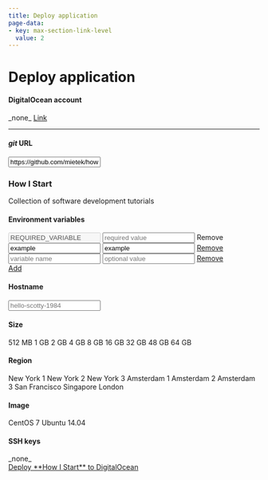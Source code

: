 ```yaml
---
title: Deploy application
page-data:
- key: max-section-link-level
  value: 2
---
```



Deploy application
==================

#### DigitalOcean account

<div class="flex">
<span id="account-field">_none_</span>
<a id="account-button" href="">Link</a>
</div>


---

#### _git_ URL

<div class="flex">
<input id="source-field" type="url" placeholder="https://github.com/mietek/hello-scotty" value="https://github.com/mietek/howistart">
</div>


### How I Start

Collection of software development tutorials


#### Environment variables

<div class="flex">
<input class="variable-name-input" type="text" placeholder="variable name" value="REQUIRED_VARIABLE" disabled>
<input class="variable-value-input" type="text" placeholder="required value">
<a class="variable-button disabled">Remove</a>
</div>
<div class="flex">
<input class="variable-name-input" type="text" placeholder="variable name" value="example">
<input class="variable-value-input" type="text" placeholder="optional value" value="example">
<a class="variable-button" href="">Remove</a>
</div>
<div class="flex">
<input class="variable-name-input" type="text" placeholder="variable name" value="">
<input class="variable-value-input" type="text" placeholder="optional value">
<a class="variable-button" href="">Remove</a>
</div>
<div class="flex justify-end">
<a id="add-variable-button" href="">Add</a>
</div>


#### Hostname

<div class="flex">
<input id="hostname-field" type="text" placeholder="hello-scotty-1984">
</div>


#### Size

<div id="size-div" class="flex">
<a class="size-button disabled">512 MB</a>
<a class="size-button disabled">1 GB</a>
<a class="size-button disabled">2 GB</a>
<a class="size-button disabled">4 GB</a>
<a class="size-button disabled">8 GB</a>
<a class="size-button disabled">16 GB</a>
<a class="size-button disabled">32 GB</a>
<a class="size-button disabled">48 GB</a>
<a class="size-button disabled">64 GB</a>
</div>


#### Region

<div id="region-div" class="flex">
<a class="region-button">New York 1</a>
<a class="region-button">New York 2</a>
<a class="region-button">New York 3</a>
<a class="region-button">Amsterdam 1</a>
<a class="region-button">Amsterdam 2</a>
<a class="region-button">Amsterdam 3</a>
<a class="region-button">San Francisco</a>
<a class="region-button">Singapore</a>
<a class="region-button">London</a>
</div>


#### Image

<div id="image-div" class="flex">
<a class="image-field disabled">CentOS 7</a>
<a class="image-field disabled">Ubuntu 14.04</a>
</div>


#### SSH keys

<div id="key-div" class="flex">
<a class="key-button disabled">_none_</a>
</div>


<div class="flex">
<a id="deploy-button" href="">Deploy **How I Start** to DigitalOcean</a>
</div>


<script>
function nay(error) {
  console.log('   *** ERROR:', error);
};

addEventListener('load', function () {
  deploy.resetInterface();
  document.getElementById('hostname-field').value = deploy.getRandomHostname();
  var accessToken = deploy.getAccessToken();
  if (accessToken === undefined) {
    return;
  }
  var accountButton = document.getElementById('account-button');
  accountButton.classList.add('disabled');
  accountButton.removeAttribute('href');
  deploy.getAccount(function (account) {
    document.getElementById('account-field').textContent = account.email;
    accountButton.classList.remove('disabled');
    accountButton.href = '';
    deploy.getAccountKeys(function (keys) {
      // if (keys[0] && keys[0].id) {
      //   deploy.httpPostJson('https://api.digitalocean.com/v2/droplets', {
      //     'name':               'example-droplet',
      //     'region':             'nyc3',
      //     'size':               '512mb',
      //     'image':              'ubuntu-14-04-x64',
      //     'ssh-keys':           [keys[0].id],
      //     'backups':            false,
      //     'ipv6':               false,
      //     'user_data':          null,
      //     'private_networking': false
      //   }, function (resp) {
      //     console.log(resp['droplet']);
      //   }, nay);
      // }
    }, nay);
  }, nay);
});
</script>

<script async src="//cdnjs.cloudflare.com/ajax/libs/react/0.12.2/react.js"></script>
